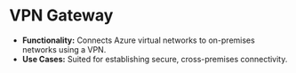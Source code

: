 # VPN Gateway
- <b>Functionality:</b> Connects Azure virtual networks to on-premises networks using a VPN.
- <b>Use Cases:</b> Suited for establishing secure, cross-premises connectivity.